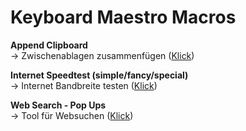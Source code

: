 # Keyboard Maestro Macros
**Append Clipboard**  
→ Zwischenablagen zusammenfügen ([Klick](http://www.aptgetupdate.de/2017/03/05/macos-zwischenablage-clips-mit-alfred-oder-keyboard-maestro-zusammenfgen/))

**Internet Speedtest (simple/fancy/special)**   
→ Internet Bandbreite testen ([Klick](http://www.aptgetupdate.de/2017/04/07/speedtest-cli-kommandozeilen-tool-zum-messen-der-internet-bandbreite/))

**Web Search - Pop Ups**  
→ Tool für Websuchen ([Klick](http://www.aptgetupdate.de/2017/03/20/howto-websuchen-tool-mit-keyboard-maestro-erstellen/))
